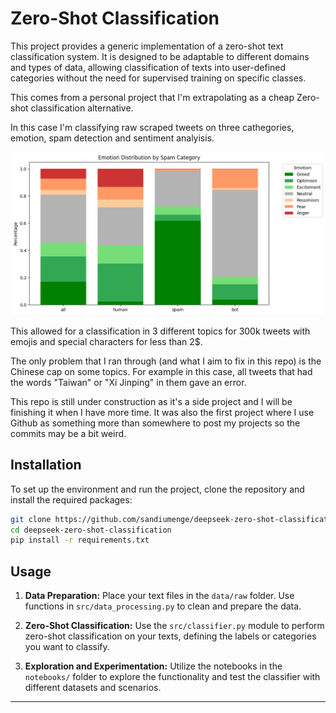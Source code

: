 # Zero-Shot Classification

This project provides a generic implementation of a zero-shot text classification system. It is designed to be adaptable to different domains and types of data, allowing classification of texts into user-defined categories without the need for supervised training on specific classes.

This comes from a personal project that I'm extrapolating as a cheap Zero-shot classification alternative.

In this case I'm classifying raw scraped tweets on three cathegories, emotion, spam detection and sentiment analyisis.

![Alt text](images/emotion_distribution.png)

This allowed for a classification in 3 different topics for 300k tweets with emojis and special characters for less than 2$.

The only problem that I ran through (and what I aim to fix in this repo) is the Chinese cap on some topics. For example in this case, all tweets that had the words "Taiwan" or "Xi Jinping" in them gave an error.

This repo is still under construction as it's a side project and I will be finishing it when I have more time.
It was also the first project where I use Github as something more than somewhere to post my projects so the commits may be a bit weird.

## Installation

To set up the environment and run the project, clone the repository and install the required packages:

```bash
git clone https://github.com/sandiumenge/deepseek-zero-shot-classification
cd deepseek-zero-shot-classification
pip install -r requirements.txt
```

## Usage

1. **Data Preparation:** Place your text files in the `data/raw` folder. Use functions in `src/data_processing.py` to clean and prepare the data.

2. **Zero-Shot Classification:** Use the `src/classifier.py` module to perform zero-shot classification on your texts, defining the labels or categories you want to classify.

3. **Exploration and Experimentation:** Utilize the notebooks in the `notebooks/` folder to explore the functionality and test the classifier with different datasets and scenarios.

---
